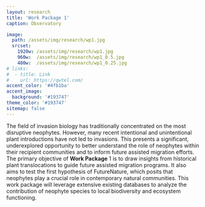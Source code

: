 ```yaml
---
layout: research
title: 'Work Package 1'
caption: Observatory

image: 
  path: /assets/img/research/wp1.jpg
  srcset: 
    1920w: /assets/img/research/wp1.jpg
    960w:  /assets/img/research/wp1_0.5.jpg
    480w:  /assets/img/research/wp1_0.25.jpg
# links:
#  - title: Link
#    url: https://qwtel.com/
accent_color: '#4fb1ba'
accent_image:
  background: '#193747'
theme_color: '#193747'
sitemap: false
---
```


The field of invasion biology has traditionally concentrated on the most disruptive neophytes. However, many recent intentional and unintentional plant introductions have not led to invasions. This presents a significant, underexplored opportunity to better understand the role of neophytes within their recipient communities and to inform future assisted migration efforts. The primary objective of **Work Package** 1 is to draw insights from historical plant translocations to guide future assisted migration programs. It also aims to test the first hypothesis of FutureNature, which posits that neophytes play a crucial role in contemporary natural communities. This work package will leverage extensive existing databases to analyze the contribution of neophyte species to local biodiversity and ecosystem functioning.



